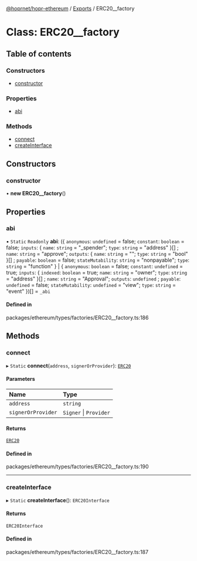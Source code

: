 [@hoprnet/hopr-ethereum](../README.md) / [Exports](../modules.md) / ERC20\_\_factory

# Class: ERC20\_\_factory

## Table of contents

### Constructors

- [constructor](ERC20__factory.md#constructor)

### Properties

- [abi](ERC20__factory.md#abi)

### Methods

- [connect](ERC20__factory.md#connect)
- [createInterface](ERC20__factory.md#createinterface)

## Constructors

### constructor

• **new ERC20__factory**()

## Properties

### abi

▪ `Static` `Readonly` **abi**: ({ `anonymous`: `undefined` = false; `constant`: `boolean` = false; `inputs`: { `name`: `string` = "\_spender"; `type`: `string` = "address" }[] ; `name`: `string` = "approve"; `outputs`: { `name`: `string` = ""; `type`: `string` = "bool" }[] ; `payable`: `boolean` = false; `stateMutability`: `string` = "nonpayable"; `type`: `string` = "function" } \| { `anonymous`: `boolean` = false; `constant`: `undefined` = true; `inputs`: { `indexed`: `boolean` = true; `name`: `string` = "owner"; `type`: `string` = "address" }[] ; `name`: `string` = "Approval"; `outputs`: `undefined` ; `payable`: `undefined` = false; `stateMutability`: `undefined` = "view"; `type`: `string` = "event" })[] = `_abi`

#### Defined in

packages/ethereum/types/factories/ERC20__factory.ts:186

## Methods

### connect

▸ `Static` **connect**(`address`, `signerOrProvider`): [`ERC20`](ERC20.md)

#### Parameters

| Name | Type |
| :------ | :------ |
| `address` | `string` |
| `signerOrProvider` | `Signer` \| `Provider` |

#### Returns

[`ERC20`](ERC20.md)

#### Defined in

packages/ethereum/types/factories/ERC20__factory.ts:190

___

### createInterface

▸ `Static` **createInterface**(): `ERC20Interface`

#### Returns

`ERC20Interface`

#### Defined in

packages/ethereum/types/factories/ERC20__factory.ts:187
